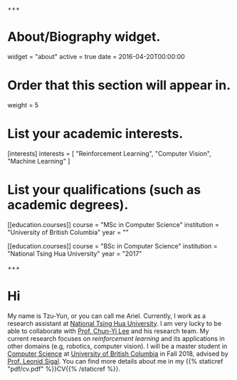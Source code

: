 +++
# About/Biography widget.
widget = "about"
active = true
date = 2016-04-20T00:00:00

# Order that this section will appear in.
weight = 5

# List your academic interests.
[interests]
  interests = [
    "Reinforcement Learning",
    "Computer Vision",
    "Machine Learning"
  ]

# List your qualifications (such as academic degrees).

[[education.courses]]
  course = "MSc in Computer Science"
  institution = "University of British Columbia"
  year = ""

[[education.courses]]
  course = "BSc in Computer Science"
  institution = "National Tsing Hua University"
  year = "2017"

+++

# Hi

My name is Tzu-Yun, or you can call me Ariel. Currently, I work as a research assistant at [National Tsing Hua University](http://www.nthu.edu.tw/). I am very lucky to be able to collaborate with [Prof. Chun-Yi Lee](http://cymaxwelllee.wixsite.com/elsa) and his research team. My current research focuses on *reinforcement learning* and its applications in other domains (e.g, robotics, computer vision). I will be a master student in [Computer Science](https://www.cs.ubc.ca/) at [University of British Columbia](https://www.ubc.ca/) in Fall 2018, advised by [Prof. Leonid Sigal](https://www.cs.ubc.ca/~lsigal/). You can find  more details about me in my {{% staticref "pdf/cv.pdf" %}}CV{{% /staticref %}}.

